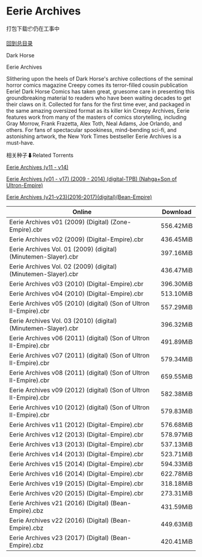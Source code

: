# Eerie Archives

打包下载📦仍在工事中

[回到总目录](/Catalogs.md)

Dark Horse

Eerie Archives

Slithering upon the heels of Dark Horse's archive collections of the seminal horror comics magazine Creepy comes its terror-filled cousin publication Eerie! Dark Horse Comics has taken great, gruesome care in presenting this groundbreaking material to readers who have been waiting decades to get their claws on it. Collected for fans for the first time ever, and packaged in the same amazing oversized format as its killer kin Creepy Archives, Eerie features work from many of the masters of comics storytelling, including Gray Morrow, Frank Frazetta, Alex Toth, Neal Adams, Joe Orlando, and others. For fans of spectacular spookiness, mind-bending sci-fi, and astonishing artwork, the New York Times bestseller Eerie Archives is a must-have.





相关种子⬇Related Torrents

[Eerie Archives (v11 - v14)](https://github.com/alicewish/markdown/blob/master/torrent/Eerie-Archives--v11---v14.md)

[Eerie Archives (v01 - v17) (2009 - 2014) (digital-TPB) (Nahga+Son of Ultron-Empire)](https://github.com/alicewish/markdown/blob/master/torrent/Eerie-Archives--v01---v17---2009---2014---digital-TPB---Nahga-Son-of-Ultron-Empire.md)

[Eerie Archives (v21-v23)(2016-2017)(digital)(Bean-Empire)](https://github.com/alicewish/markdown/blob/master/torrent/Eerie-Archives--v21-v23--2016-2017--digital--Bean-Empire.md)

Online | Download
--- | ---
Eerie Archives v01 (2009) (Digital) (Zone-Empire).cbr | 556.42MiB
Eerie Archives v02 (2009) (Digital-Empire).cbr | 436.45MiB
Eerie Archives Vol. 01 (2009) (digital) (Minutemen-Slayer).cbr | 397.16MiB
Eerie Archives Vol. 02 (2009) (digital) (Minutemen-Slayer).cbr | 436.47MiB
Eerie Archives v03 (2010) (Digital-Empire).cbr | 396.30MiB
Eerie Archives v04 (2010) (Digital-Empire).cbr | 513.10MiB
Eerie Archives v05 (2010) (digital) (Son of Ultron II-Empire).cbr | 557.29MiB
Eerie Archives Vol. 03 (2010) (digital) (Minutemen-Slayer).cbr | 396.32MiB
Eerie Archives v06 (2011) (digital) (Son of Ultron II-Empire).cbr | 491.89MiB
Eerie Archives v07 (2011) (digital) (Son of Ultron II-Empire).cbr | 579.34MiB
Eerie Archives v08 (2011) (digital) (Son of Ultron II-Empire).cbr | 659.55MiB
Eerie Archives v09 (2012) (digital) (Son of Ultron II-Empire).cbr | 582.38MiB
Eerie Archives v10 (2012) (digital) (Son of Ultron II-Empire).cbr | 579.83MiB
Eerie Archives v11 (2012) (Digital-Empire).cbr | 576.68MiB
Eerie Archives v12 (2013) (Digital-Empire).cbr | 578.97MiB
Eerie Archives v13 (2013) (Digital-Empire).cbr | 537.13MiB
Eerie Archives v14 (2013) (Digital-Empire).cbr | 523.71MiB
Eerie Archives v15 (2014) (Digital-Empire).cbr | 594.33MiB
Eerie Archives v16 (2014) (Digital-Empire).cbr | 622.78MiB
Eerie Archives v19 (2015) (Digital-Empire).cbr | 318.18MiB
Eerie Archives v20 (2015) (Digital-Empire).cbr | 273.31MiB
Eerie Archives v21 (2016) (Digital) (Bean-Empire).cbz | 431.59MiB
Eerie Archives v22 (2016) (Digital) (Bean-Empire).cbz | 449.63MiB
Eerie Archives v23 (2017) (Digital) (Bean-Empire).cbz | 420.41MiB